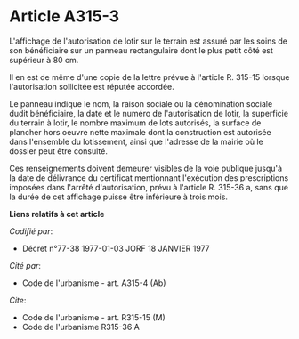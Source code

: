 # Article A315-3

L'affichage de l'autorisation de lotir sur le terrain est assuré par les soins de son bénéficiaire sur un panneau
rectangulaire dont le plus petit côté est supérieur à 80 cm.

Il en est de même d'une copie de la lettre prévue à l'article R. 315-15 lorsque l'autorisation sollicitée est réputée
accordée.

Le panneau indique le nom, la raison sociale ou la dénomination sociale dudit bénéficiaire, la date et le numéro de
l'autorisation de lotir, la superficie du terrain à lotir, le nombre maximum de lots autorisés, la surface de plancher hors
oeuvre nette maximale dont la construction est autorisée dans l'ensemble du lotissement, ainsi que l'adresse de la mairie où
le dossier peut être consulté.

Ces renseignements doivent demeurer visibles de la voie publique jusqu'à la date de délivrance du certificat mentionnant
l'exécution des prescriptions imposées dans l'arrêté d'autorisation, prévu à l'article R. 315-36 a, sans que la durée de cet
affichage puisse être inférieure à trois mois.

**Liens relatifs à cet article**

_Codifié par_:

  - Décret n°77-38 1977-01-03 JORF 18 JANVIER 1977

_Cité par_:

  - Code de l'urbanisme - art. A315-4 (Ab)

_Cite_:

  - Code de l'urbanisme - art. R315-15 (M)
  - Code de l'urbanisme R315-36 A
